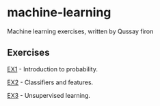 # machine-learning

Machine learning exercises, written by Qussay firon

## Exercises

[EX1](ex1) - Introduction to probability.

[EX2](EX2) - Classifiers and features.

[EX3](EX3) - Unsupervised learning.

